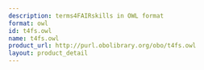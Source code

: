 ```yaml
---
description: terms4FAIRskills in OWL format
format: owl
id: t4fs.owl
name: t4fs.owl
product_url: http://purl.obolibrary.org/obo/t4fs.owl
layout: product_detail
---
```

